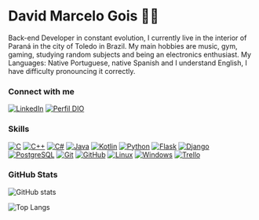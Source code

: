 # David Marcelo Gois 👋🏻 

Back-end Developer in constant evolution, I currently live in the interior of Paraná in the city of Toledo in Brazil. My main hobbies are music, gym, gaming, studying random subjects and being an electronics enthusiast.
My Languages: Native Portuguese, native Spanish and I understand English, I have difficulty pronouncing it correctly.

### Connect with me
[![LinkedIn](https://img.shields.io/badge/-LinkedIn-000?style=for-the-badge&logo=linkedin&logoColor=30A3DC)](https://www.linkedin.com/in/david-marcelo-gois-351489205/)
[![Perfil DIO](https://img.shields.io/badge/-Meu%20Perfil%20na%20DIO-000?style=for-the-badge)](https://www.dio.me/users/davidmarcelo2015)

### Skills
[![C](https://img.shields.io/badge/C-00000C?style=for-the-badge&logo=c&logoColor=white)](https://github.com/Severas/data-structure-two/blob/main/Trabalho%201/main.c)
[![C++](https://img.shields.io/badge/C%2B%2B-000000?style=for-the-badge&logo=c%2B%2B&logoColor=white)](https://learn.microsoft.com/pt-br/cpp)
[![C#](https://img.shields.io/badge/C%23-000000?style=for-the-badge&logo=c-sharp&logoColor=white)](https://learn.microsoft.com/pt-br/dotnet/csharp/)
[![Java](https://img.shields.io/badge/java-000000?style=for-the-badge&logo=openjdk&logoColor=white)](https://github.com/Severas/java-cars-OOP)
[![Kotlin](https://img.shields.io/badge/Kotlin-000?&style=for-the-badge&logo=kotlin&logoColor=white)](https://kotlinlang.org/docs/kotlin-doc.html) 
[![Python](https://img.shields.io/badge/python-000?style=for-the-badge&logo=python&logoColor=ffdd54)](https://docs.python.org/pt-br/3/)
[![Flask](https://img.shields.io/badge/Flask-000000?style=for-the-badge&logo=flask&logoColor=white)](https://flask.palletsprojects.com/en/3.0.x/)
[![Django](https://img.shields.io/badge/Django-000?style=for-the-badge&logo=django&logoColor=white)](https://docs.djangoproject.com/pt-br/5.0/)
[![PostgreSQL](https://img.shields.io/badge/PostgreSQL-000?style=for-the-badge&logo=postgresql)](https://www.postgresql.org/docs/)
[![Git](https://img.shields.io/badge/Git-000?style=for-the-badge&logo=git&logoColor=E94D5F)](https://git-scm.com/doc)
[![GitHub](https://img.shields.io/badge/GitHub-000?style=for-the-badge&logo=github&logoColor=30A3DC)](https://docs.github.com/)
[![Linux](https://img.shields.io/badge/Arch_Linux-000?style=for-the-badge&logo=arch-linux&logoColor=white)](https://wiki.archlinux.org/title/Man_page_)
[![Windows](https://img.shields.io/badge/Windows-000?style=for-the-badge&logo=windows&logoColor=2CA5E0)](https://learn.microsoft.com/pt-br/windows/deployment/planning/sua-users-guide)
[![Trello](https://img.shields.io/badge/Trello-000?style=for-the-badge&logo=trello&logoColor=white)](https://trello.com/guide)

### GitHub Stats

![GitHub stats](https://github-readme-stats.vercel.app/api?username=Severas&show_icons=true&theme=highcontrast)

![Top Langs](https://github-readme-stats.vercel.app/api/top-langs/?username=Severas&layout=compact&theme=highcontrast)
